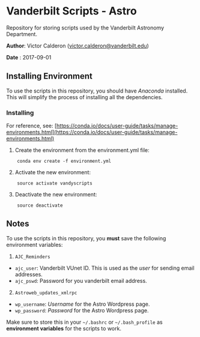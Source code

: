 # Vanderbilt Scripts - Astro
Repository for storing scripts used by the Vanderbilt Astronomy Department.

**Author**: Victor Calderon ([victor.calderon@vanderbilt.edu](victor.calderon@vanderbilt.edu))

**Date**  : 2017-09-01

## Installing Environment
To use the scripts in this repository, you should have _Anaconda_ installed. This will simplify the process of installing all the dependencies.

### Installing
For reference, see: [https://conda.io/docs/user-guide/tasks/manage-environments.html](https://conda.io/docs/user-guide/tasks/manage-environments.html)

1. Create the environment from the environment.yml file:

```
	conda env create -f environment.yml
```

2. Activate the new environment:

```
	source activate vandyscripts
```
3. Deactivate the new environment:

```
	source deactivate
```

## Notes
To use the scripts in this repository, you __must__ save the following environment variables:

1. `AJC_Reminders`
  * `ajc_user`: Vanderbilt VUnet ID. This is used as the _user_ for sending email addresses.
  * `ajc_pswd`: Password for you vanderbilt email address.
2. `Astroweb_updates_xmlrpc`
  * `wp_username`: _Username_ for the Astro Wordpress page.
  * `wp_password`: _Password_ for the Astro Wordpress page.

Make sure to store this in your `~/.bashrc` or `~/.bash_profile` as __environment variables__ for the scripts to work.